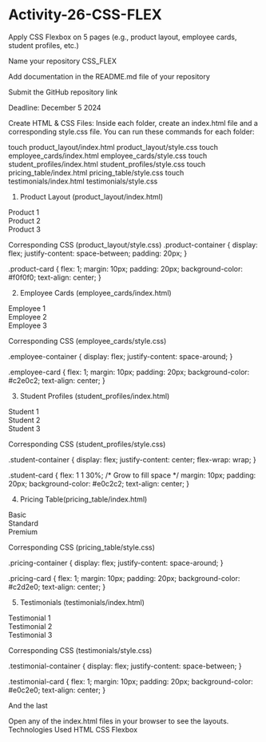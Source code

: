 # Activity-26-CSS-FLEX

Apply CSS Flexbox on 5 pages (e.g., product layout, employee cards, student profiles, etc.)

Name your repository CSS_FLEX

Add documentation in the README.md file of your repository

Submit the GitHub repository link

Deadline: December 5 2024



Create HTML & CSS Files:
Inside each folder, create an index.html file and a corresponding style.css file. You can run these commands for each folder:

touch product_layout/index.html product_layout/style.css
touch employee_cards/index.html employee_cards/style.css
touch student_profiles/index.html student_profiles/style.css
touch pricing_table/index.html pricing_table/style.css
touch testimonials/index.html testimonials/style.css






1. Product Layout (product_layout/index.html)

 <!DOCTYPE html>
<html lang="en">
<head>
    <meta charset="UTF-8">
    <meta name="viewport" content="width=device-width, initial-scale=1.0">
    <link rel="stylesheet" href="style.css">
    <title>Product Layout</title>
</head>
<body>
    <div class="product-container">
        <div class="product-card">Product 1</div>
        <div class="product-card">Product 2</div>
        <div class="product-card">Product 3</div>
    </div>
</body>
</html>



Corresponding CSS (product_layout/style.css)
.product-container {
    display: flex;
    justify-content: space-between;
    padding: 20px;
}

.product-card {
    flex: 1;
    margin: 10px;
    padding: 20px;
    background-color: #f0f0f0;
    text-align: center;
}








2. Employee Cards (employee_cards/index.html)

   <!DOCTYPE html>
<html lang="en">
<head>
    <meta charset="UTF-8">
    <meta name="viewport" content="width=device-width, initial-scale=1.0">
    <link rel="stylesheet" href="style.css">
    <title>Employee Cards</title>
</head>
<body>
    <div class="employee-container">
        <div class="employee-card">Employee 1</div>
        <div class="employee-card">Employee 2</div>
        <div class="employee-card">Employee 3</div>
    </div>
</body>
</html>




Corresponding CSS (employee_cards/style.css)

.employee-container {
    display: flex;
    justify-content: space-around;
}

.employee-card {
    flex: 1;
    margin: 10px;
    padding: 20px;
    background-color: #c2e0c2;
    text-align: center;
}







3. Student Profiles (student_profiles/index.html)
   
   <!DOCTYPE html>
<html lang="en">
<head>
    <meta charset="UTF-8">
    <meta name="viewport" content="width=device-width, initial-scale=1.0">
    <link rel="stylesheet" href="style.css">
    <title>Student Profiles</title>
</head>
<body>
    <div class="student-container">
        <div class="student-card">Student 1</div>
        <div class="student-card">Student 2</div>
        <div class="student-card">Student 3</div>
    </div>
</body>
</html>





Corresponding CSS (student_profiles/style.css)

.student-container {
    display: flex;
    justify-content: center;
    flex-wrap: wrap;
}

.student-card {
    flex: 1 1 30%; /* Grow to fill space */
    margin: 10px;
    padding: 20px;
    background-color: #e0c2c2;
    text-align: center;
}





4. Pricing Table(pricing_table/index.html)
   
   <!DOCTYPE html>
<html lang="en">
<head>
    <meta charset="UTF-8">
    <meta name="viewport" content="width=device-width, initial-scale=1.0">
    <link rel="stylesheet" href="style.css">
    <title>Pricing Table</title>
</head>
<body>
    <div class="pricing-container">
        <div class="pricing-card">Basic</div>
        <div class="pricing-card">Standard</div>
        <div class="pricing-card">Premium</div>
    </div>
</body>
</html>




Corresponding CSS (pricing_table/style.css)

.pricing-container {
    display: flex;
    justify-content: space-around;
}

.pricing-card {
    flex: 1;
    margin: 10px;
    padding: 20px;
    background-color: #c2d2e0;
    text-align: center;
}





5. Testimonials (testimonials/index.html)
   <!DOCTYPE html>
<html lang="en">
<head>
    <meta charset="UTF-8">
    <meta name="viewport" content="width=device-width, initial-scale=1.0">
    <link rel="stylesheet" href="style.css">
    <title>Testimonials</title>
</head>
<body>
    <div class="testimonial-container">
        <div class="testimonial-card">Testimonial 1</div>
        <div class="testimonial-card">Testimonial 2</div>
        <div class="testimonial-card">Testimonial 3</div>
    </div>
</body>
</html>



Corresponding CSS (testimonials/style.css)

.testimonial-container {
    display: flex;
    justify-content: space-between;
}

.testimonial-card {
    flex: 1;
    margin: 10px;
    padding: 20px;
    background-color: #e0c2e0;
    text-align: center;
}





And the last

Open any of the index.html files in your browser to see the layouts.
Technologies Used
HTML
CSS
Flexbox
